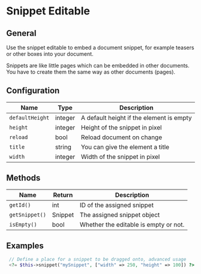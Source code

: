 # Snippet Editable

## General

Use the snippet editable to embed a document snippet, for example teasers or other boxes into your document. 

Snippets are like little pages which can be embedded in other documents. 
You have to create them the same way as other documents (pages).

## Configuration

| Name            | Type    | Description                              |
|-----------------|---------|------------------------------------------|
| `defaultHeight` | integer | A default height if the element is empty |
| `height`        | integer | Height of the snippet in pixel           |
| `reload`        | bool    | Reload document on change                |
| `title`         | string  | You can give the element a title         |
| `width`         | integer | Width of the snippet in pixel            |

## Methods

| Name           | Return  | Description                           |
|----------------|---------|---------------------------------------|
| `getId()`      | int     | ID of the assigned snippet            |
| `getSnippet()` | Snippet | The assigned snippet object           |
| `isEmpty()`    | bool    | Whether the editable is empty or not. |

## Examples

```php  
 // Define a place for a snippet to be dragged onto, advanced usage
 <?= $this->snippet("mySnippet", ["width" => 250, "height" => 100]) ?>
```

